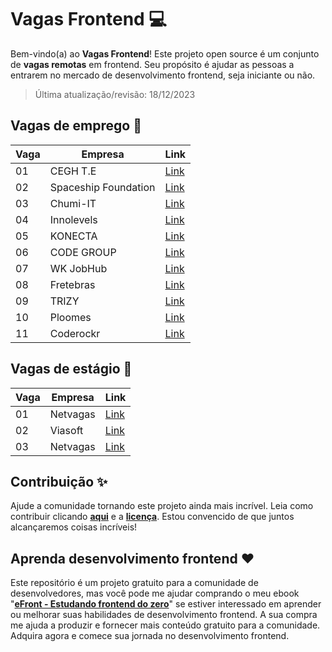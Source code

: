 # Vagas Frontend 💻

Bem-vindo(a) ao **Vagas Frontend**! Este projeto open source é um conjunto de **vagas remotas** em frontend. Seu propósito é ajudar as pessoas a entrarem no mercado de desenvolvimento frontend, seja iniciante ou não.

> Última atualização/revisão: 18/12/2023

## Vagas de emprego 🎉

| Vaga | Empresa              | Link                                     |
| ---- | -------------------- | ---------------------------------------- |
| 01   | CEGH T.E             | [Link](https://encurtador.com.br/lnpI6)  |
| 02   | Spaceship Foundation | [Link](https://encurtador.com.br/nAGT2)  |
| 03   | Chumi-IT             | [Link](https://encurtador.com.br/fhOPS)  |
| 04   | Innolevels           | [Link](https://encurtador.com.br/dDV08)  |
| 05   | KONECTA              | [Link](https://encurtador.com.br/fmnLQ)  |
| 06   | CODE GROUP           | [Link](https://encurtador.com.br/dhopJ)  |
| 07   | WK JobHub            | [Link](https://encurtador.com.br/bfjw6)  |
| 08   | Fretebras            | [Link](https://encurtador.com.br/aqADT)  |
| 09   | TRIZY                | [Link](https://encurtador.com.br/gJOX7)  |
| 10   | Ploomes              | [Link](https://encurtador.com.br/noKO8)  |
| 11   | Coderockr            | [Link](https://encurtador.com.br/bls89)  |

## Vagas de estágio 🎉

| Vaga | Empresa     | Link                                    |
| ---- | ----------- | --------------------------------------- |
| 01   | Netvagas    | [Link](https://encurtador.com.br/imrIN) |
| 02   | Viasoft     | [Link](https://encurtador.com.br/apw78) |
| 03   | Netvagas    | [Link](https://encurtador.com.br/fyDRX) |


## Contribuição ✨

Ajude a comunidade tornando este projeto ainda mais incrível. Leia como contribuir clicando **[aqui](https://github.com/iuricode/vagas-frontend/blob/main/CONTRIBUTING.md)** e a **[licença](https://github.com/iuricode/desafios-frontend/blob/main/LICENSE.md)**. Estou convencido de que juntos alcançaremos coisas incríveis!

## Aprenda desenvolvimento frontend ❤️

Este repositório é um projeto gratuito para a comunidade de desenvolvedores, mas você pode me ajudar comprando o meu ebook "**[eFront - Estudando frontend do zero](https://iuricode.com/efront)**" se estiver interessado em aprender ou melhorar suas habilidades de desenvolvimento frontend. A sua compra me ajuda a produzir e fornecer mais conteúdo gratuito para a comunidade. Adquira agora e comece sua jornada no desenvolvimento frontend.
